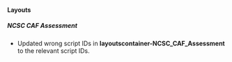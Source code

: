 
#### Layouts
##### NCSC CAF Assessment
- Updated wrong script IDs in **layoutscontainer-NCSC_CAF_Assessment** to the relevant script IDs. 
